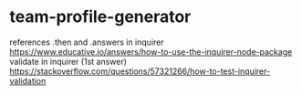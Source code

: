 # team-profile-generator


references
.then and .answers in inquirer
https://www.educative.io/answers/how-to-use-the-inquirer-node-package
validate in inquirer (1st answer)
https://stackoverflow.com/questions/57321266/how-to-test-inquirer-validation
